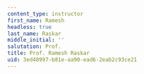```yaml
---
content_type: instructor
first_name: Ramesh
headless: true
last_name: Raskar
middle_initial: ''
salutation: Prof.
title: Prof. Ramesh Raskar
uid: 3ed48997-b81e-aa90-ead6-2eab2c93ce21
---
```

